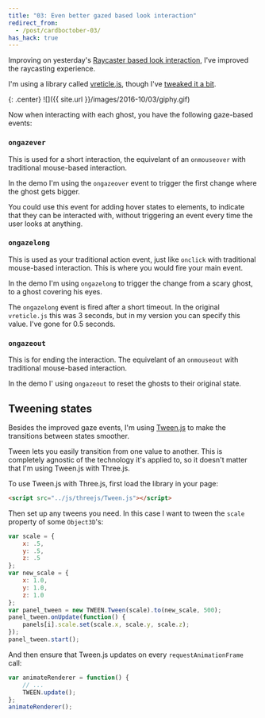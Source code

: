 ```yaml
---
title: "03: Even better gazed based look interaction"
redirect_from:
  - /post/cardboctober-03/
has_hack: true
---
```


Improving on yesterday's [Raycaster based look interaction](/post/cardboctober-02), I've improved the raycasting experience.

I'm using a library called [vreticle.js](https://github.com/neuman/vreticle), though I've [tweaked it a bit](https://github.com/omgmog/vreticle).

<!-- more -->

{: .center}
![]({{ site.url }}/images/2016-10/03/giphy.gif)

Now when interacting with each ghost, you have the following gaze-based events:

### `ongazever`

This is used for a short interaction, the equivelant of an `onmouseover` with traditional mouse-based interaction.

In the demo I'm using the `ongazeover` event to trigger the first change where the ghost gets bigger.

You could use this event for adding hover states to elements, to indicate that they can be interacted with, without triggering an event every time the user looks at anything.

### `ongazelong`

This is used as your traditional action event, just like `onclick` with traditional mouse-based interaction. This is where you would fire your main event.

In the demo I'm using `ongazelong` to trigger the change from a scary ghost, to a ghost covering his eyes.

The `ongazelong` event is fired after a short timeout. In the original `vreticle.js` this was 3 seconds, but in my version you can specify this value. I've gone for 0.5 seconds.

### `ongazeout`

This is for ending the interaction. The equivelant of an `onmouseout` with traditional mouse-based interaction.

In the demo I' using `ongazeout` to reset the ghosts to their original state.


## Tweening states

Besides the improved gaze events, I'm using [Tween.js](https://github.com/tweenjs/tween.js/) to make the transitions between states smoother.

Tween lets you easily transition from one value to another. This is completely agnostic of the technology it's applied to, so it doesn't matter that I'm using Tween.js with Three.js.

To use Tween.js with Three.js, first load the library in your page:

```html
<script src="../js/threejs/Tween.js"></script>
```

Then set up any tweens you need. In this case I want to tween the `scale` property of some `Object3D`'s:

```javascript
var scale = {
    x: .5,
    y: .5,
    z: .5
};
var new_scale = {
    x: 1.0,
    y: 1.0,
    z: 1.0
};
var panel_tween = new TWEEN.Tween(scale).to(new_scale, 500);
panel_tween.onUpdate(function() {
    panels[i].scale.set(scale.x, scale.y, scale.z);
});
panel_tween.start();
```

And then ensure that Tween.js updates on every `requestAnimationFrame` call:

```javascript
var animateRenderer = function() {
    // ...
    TWEEN.update();
};
animateRenderer();
```
